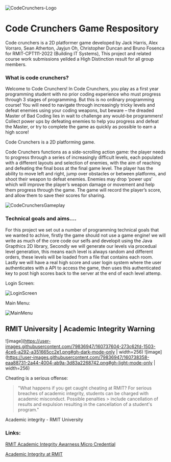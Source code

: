 ![CodeCrunchers-Logo](https://user-images.githubusercontent.com/79836947/162907713-6968206f-8dec-44cb-a3d3-2ddaa1292cbe.png)

# Code Crunchers Game Respository

Code crunchers is a 2D platformer game developed by Jack Harris, Alex Vorraro, Sean Atherton, Jayjun Oh, Christopher Duncan and Bruno Fosenca for RMIT-CPT111-2022 (Building IT Systems), This project and related course work submissions yeilded a High Distinction result for all group members.

### What is code crunchers?

Welcome to Code Crunchers! In Code Crunchers, you play as a first year programming
student with no prior coding experience who must progress through 3 stages of
programming. But this is no ordinary programming course! You will need to navigate
through increasingly tricky levels and defeat enemies using your coding weapons, but
beware – the dreaded Master of Bad Coding lies in wait to challenge any would-be
programmers! Collect power ups by defeating enemies to help you progress and
defeat the Master, or try to complete the game as quickly as possible to earn a high
score!

Code Crunchers is a 2D platforming game.

Code Crunchers functions as a side-scrolling action game: the player needs to
progress through a series of increasingly difficult levels, each populated with a different
layouts and selection of enemies, with the aim of reaching and defeating the final boss
at the final game level. The player has the ability to move left and right, jump over
obstacles or between platforms, and shoot their weapon to defeat enemies. Enemies
may drop ‘power ups’ which will improve the player’s weapon damage or movement
and help them progress through the game. The game will record the player’s score,
and allow them to save their scores for sharing.


![CodeCrunchersGameplay](https://user-images.githubusercontent.com/79836947/162908702-8e2d736e-389d-4199-8589-a65731d0d392.gif)


### Technical goals and aims....

For this project we set out a number of programming technical goals that we wanted to achive, firstly the game should not use a game engine! we will write as much of the core code our selfs and developit using the Java Grapthics 2D library, Secondly we will generate our levels via procedual level generation, this means each level is always random and different orders, these levels will be loaded from a file that contains each room. Lastly we will have a real high score and user login system where the user authenticates with a API to access the game, then uses this authenticated key to post high scores back to the server at the end of each level attemp.

Login Screen:

![LoginScreen](https://user-images.githubusercontent.com/79836947/162910566-29f670e0-9bad-472c-a2b8-8a7203fa9c64.png)

Main Menu:

![MainMenu](https://user-images.githubusercontent.com/79836947/162911416-1a13db2c-d5e2-4598-8a31-7ed2688ae02e.png)


## RMIT University | Academic Integrity Warning


![image](https://user-images.githubusercontent.com/79836947/160737604-273c62fd-1503-4ce6-a292-a351665cc2e1.png#gh-dark-mode-only | width=256)
![image](https://user-images.githubusercontent.com/79836947/160738358-eaa88731-2a44-4004-ab9a-3d83a2268742.png#gh-light-mode-only | width=256)

Cheating is a serious offense:

> "What happens if you get caught cheating at RMIT? For serious breaches of academic integrity, students can be charged with academic misconduct. Possible penalties > include cancellation of results and expulsion resulting in the cancellation of a student's program."

Academic integrity - RMIT University

### Links:

 [RMIT Academic Integrity Awarness Micro Credential](https://www.rmit.edu.au/study-with-us/levels-of-study/short-courses/academic-integrity-awareness)
 
 [Academic Integrity at RMIT](https://www.rmit.edu.au/students/my-course/assessment-results/academic-integrity)

